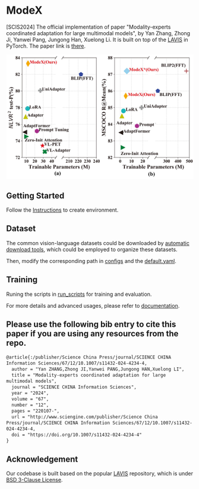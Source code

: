 # ModeX

[SCIS2024] The official implementation of paper "Modality-experts coordinated adaptation for large multimodal models", by Yan Zhang, Zhong Ji, Yanwei Pang, Jungong Han, Xuelong Li. It is built on top of the [LAVIS](https://github.com/salesforce/LAVIS) in PyTorch. The paper link is [there](https://www.sciengine.com/SCIS/doi/10.1007/s11432-024-4234-4;JSESSIONID=2a369ea6-78b4-409b-b379-1f28a63ddd9c).

<img src="docs/_static/trade-off.png" width="700">

## Getting Started
Follow the [Instructions](https://github.com/salesforce/LAVIS/blob/main/README.md#installation) to create environment.

## Dataset
The common vision-language datasets could be downloaded by [automatic download tools](https://opensource.salesforce.com/LAVIS//latest/benchmark), which could be employed to organize these datasets.

Then, modify the corresponding path in [configs](https://github.com/zhangy0822/ModeX/lavis/configs) and the [default.yaml](https://github.com/zhangy0822/ModeX/lavis/configs/default.yaml).

## Training 

Runing the scripts in [run_scripts](https://github.com/zhangy0822/ModeX/run_scripts) for training and evaluation.

For more details and advanced usages, please refer to [documentation](https://opensource.salesforce.com/LAVIS//latest/index.html#).

## Please use the following bib entry to cite this paper if you are using any resources from the repo.
```
@article{:/publisher/Science China Press/journal/SCIENCE CHINA Information Sciences/67/12/10.1007/s11432-024-4234-4,
  author = "Yan ZHANG,Zhong JI,Yanwei PANG,Jungong HAN,Xuelong LI",
  title = "Modality-experts coordinated adaptation for large multimodal models",
  journal = "SCIENCE CHINA Information Sciences",
  year = "2024",
  volume = "67",
  number = "12",
  pages = "220107-",
  url = "http://www.sciengine.com/publisher/Science China Press/journal/SCIENCE CHINA Information Sciences/67/12/10.1007/s11432-024-4234-4,
  doi = "https://doi.org/10.1007/s11432-024-4234-4"
}
```

## Acknowledgement
Our codebase is built based on the popular [LAVIS](https://github.com/salesforce/LAVIS) repository, which is under [BSD 3-Clause License](LICENSE.txt).
